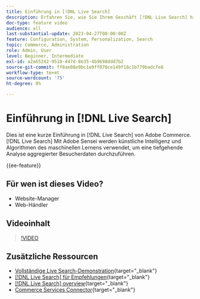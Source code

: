 ```yaml
---
title: Einführung in [!DNL Live Search]
description: Erfahren Sie, wie Sie Ihrem Geschäft [!DNL Live Search] hinzufügen und hochinteressante, relevante und personalisierte Einkaufserlebnisse erstellen.
doc-type: feature video
audience: all
last-substantial-update: 2023-04-27T00:00:00Z
feature: Configuration, System, Personalization, Search
topic: Commerce, Administration
role: Admin, User
level: Beginner, Intermediate
exl-id: a2a65242-9510-447d-8e35-4b9698ddd7b2
source-git-commit: ff8ae08e9bc1e9ff070ce149f18c1b779badcfe8
workflow-type: tm+mt
source-wordcount: '75'
ht-degree: 0%

---
```


# Einführung in [!DNL Live Search]

Dies ist eine kurze Einführung in [!DNL Live Search] von Adobe Commerce. [!DNL Live Search] Mit Adobe Sensei werden künstliche Intelligenz und Algorithmen des maschinellen Lernens verwendet, um eine tiefgehende Analyse aggregierter Besucherdaten durchzuführen.

{{ee-feature}}

## Für wen ist dieses Video?

- Website-Manager
- Web-Händler

## Videoinhalt

>[!VIDEO](https://video.tv.adobe.com/v/3418797?learn=on)


## Zusätzliche Ressourcen

- [Vollständige Live Search-Demonstration](https://experienceleague.adobe.com/docs/commerce-learn/tutorials/getting-started/capabilities/live-search-full-demonstration.html){target="_blank"}
- [[!DNL Live Search] für Empfehlungen](https://experienceleague.adobe.com/docs/commerce-learn/tutorials/marketing/live-search-recommendations.html){target="_blank"}
- [[!DNL Live Search] overview](https://experienceleague.adobe.com/docs/commerce-merchant-services/live-search/overview.html){target="_blank"}
- [Commerce Services Connector](https://experienceleague.adobe.com/docs/commerce-merchant-services/user-guides/integration-services/saas.html){target="_blank"}
